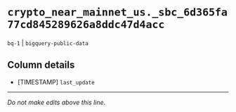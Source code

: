 # `crypto_near_mainnet_us._sbc_6d365fa77cd845289626a8ddc47d4acc`
`bq-1` | `bigquery-public-data`

## Column details
* [TIMESTAMP] `last_update`

-------------------------------------------------------------------------------
*Do not make edits above this line.*
